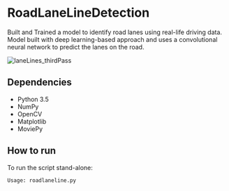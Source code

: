 # RoadLaneLineDetection


Built and Trained a model to identify road lanes using real-life driving data. Model built with deep learning-based approach and uses a convolutional neural network to predict the lanes on the road.


![laneLines_thirdPass](https://user-images.githubusercontent.com/99758354/163164703-96b82e95-c427-4f45-b363-cf3863eb371e.jpg)



## Dependencies
* Python 3.5
* NumPy
* OpenCV
* Matplotlib
* MoviePy

## How to run
To run the script stand-alone:

```
Usage: roadlaneline.py
```

